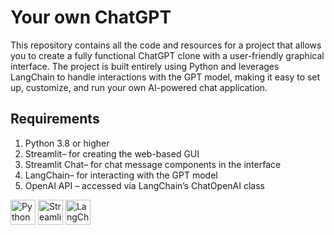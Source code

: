 
# Your own ChatGPT

This repository contains all the code and resources for a project that allows you to create a fully functional ChatGPT clone with a user-friendly graphical interface. The project is built entirely using Python and leverages LangChain to handle interactions with the GPT model, making it easy to set up, customize, and run your own AI-powered chat application.
## Requirements
 1. Python 3.8 or higher
 2. Streamlit– for creating the web-based GUI
 3. Streamlit Chat– for chat message components in the interface
 4. LangChain– for interacting with the GPT model
 5. OpenAI API – accessed via LangChain’s ChatOpenAI class

<p align="left">
  <img src="https://www.python.org/static/community_logos/python-logo-master-v3-TM.png" alt="Python" width="40" />
  <img src="https://streamlit.io/images/brand/streamlit-mark-color.png" alt="Streamlit" width="40" />
  <img src="https://avatars.githubusercontent.com/u/96312155?s=200&v=4" alt="LangChain" width="40" />
</p>




